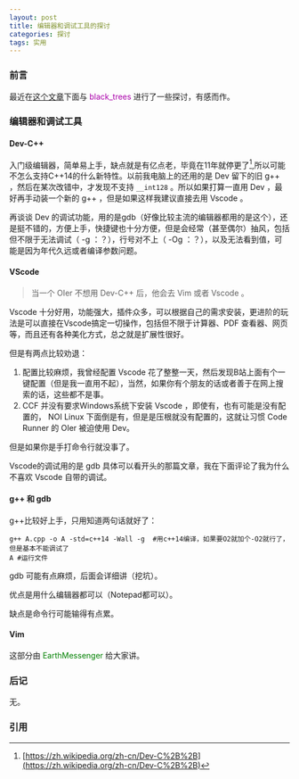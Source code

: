 ```yaml
---
layout: post
title: 编辑器和调试工具的探讨
categories: 探讨
tags: 实用
---
```

### 前言

最近在[这个文章](https://hylwxqwq.github.io/blog/2023-02-03/)下面与 <a style="color:#AA00AA"  >black_trees</a> 进行了一些探讨，有感而作。

### 编辑器和调试工具

#### Dev-C++

入门级编辑器，简单易上手，缺点就是有亿点老，毕竟在11年就停更了[^1],所以可能不怎么支持C++14的什么新特性。以前我电脑上的还用的是 Dev 留下的旧 g++ ，然后在某次改错中，才发现不支持 `__int128`  。所以如果打算一直用 Dev ，最好再手动装一个新的 g++ ，但是如果这样我建议直接去用 Vscode 。

再谈谈 Dev 的调试功能，用的是gdb（好像比较主流的编辑器都用的是这个），还是挺不错的，方便上手，快捷键也十分方便，但是会经常（甚至偶尔）抽风，包括但不限于无法调试（ -g  ：？），行号对不上（ -Og  ：？），以及无法看到值，可能是因为年代久远或者编译参数问题。

#### VScode

> 当一个 OIer 不想用 Dev-C++ 后，他会去 Vim 或者 Vscode 。

Vscode 十分好用，功能强大，插件众多，可以根据自己的需求安装，更进阶的玩法是可以直接在Vscode搞定一切操作，包括但不限于计算器、PDF 查看器、网页等，而且还有各种美化方式，总之就是扩展性很好。

但是有两点比较劝退：

1. 配置比较麻烦，我曾经配置 Vscode 花了整整一天，然后发现B站上面有个一键配置（但是我一直用不起），当然，如果你有个朋友的话或者善于在网上搜索的话，这些都不是事。
2. CCF 并没有要求Windows系统下安装 Vscode ，即使有，也有可能是没有配置的， NOI Linux 下面倒是有，但是是压根就没有配置的，这就让习惯 Code  Runner 的 OIer 被迫使用 Dev。

但是如果你是手打命令行就没事了。

Vscode的调试用的是 gdb 具体可以看开头的那篇文章，我在下面评论了我为什么不喜欢 Vscode 自带的调试。

#### g++ 和 gdb

g++比较好上手，只用知道两句话就好了：

```batch
g++ A.cpp -o A -std=c++14 -Wall -g  #用c++14编译，如果要O2就加个-O2就行了，但是基本不能调试了
A #运行文件
```

gdb 可能有点麻烦，后面会详细讲（挖坑）。

优点是用什么编辑器都可以（Notepad都可以）。

缺点是命令行可能输得有点累。

#### Vim

这部分由 <a style="color:#008000"  >EarthMessenger</a> 给大家讲。

### 后记

无。

### 引用

[^1]: [https://zh.wikipedia.org/zh-cn/Dev-C%2B%2B](https://zh.wikipedia.org/zh-cn/Dev-C%2B%2B)
